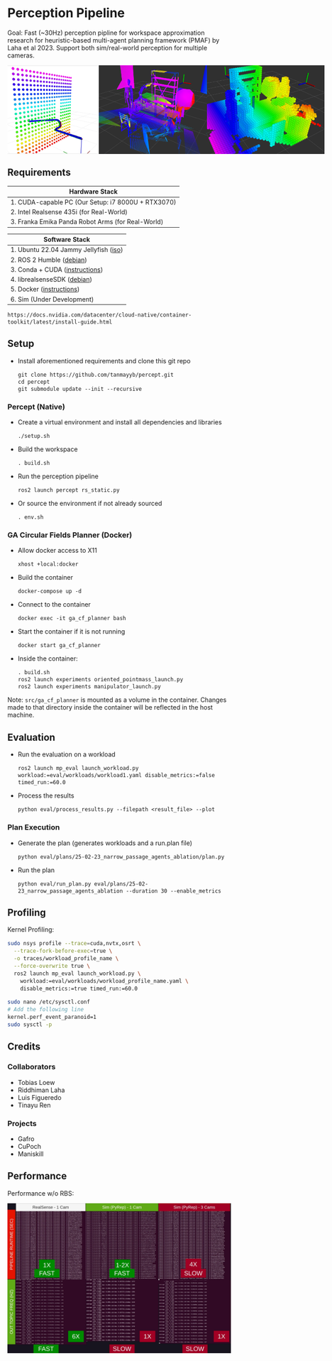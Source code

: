 # Perception Pipeline

Goal: Fast (~30Hz) perception pipline for workspace approximation research for heuristic-based multi-agent planning framework (PMAF) by Laha et al 2023. Support both sim/real-world perception for multiple cameras.

<div style="display: flex; justify-content: space-between; align-items: center;">
    <img src="imgs/250218_velocity_heuristic.png" height="200px" alt="Velocity Heuristic"/>
    <img src="imgs/250121_rviz_pointclouds.png" height="200px" alt="Rviz PointCloud"/>
    <img src="imgs/250121_rviz_primitives.png" height="200px" alt="Rviz Primitives"/>
</div>


## Requirements


| Hardware Stack                                     |
| ---------------------------------------------------- |
| 1. CUDA-capable PC (Our Setup: i7 8000U + RTX3070) |
| 2. Intel Realsense 435i (for Real-World)           |
| 3. Franka Emika Panda Robot Arms (for Real-World)  |


| Software Stack                                                                                                      |
| --------------------------------------------------------------------------------------------------------------------- |
| 1. Ubuntu 22.04 Jammy Jellyfish ([iso](https://releases.ubuntu.com/focal/https:/))                                      |
| 2. ROS 2 Humble ([debian](http://wiki.ros.org/noetic/Installation/Debianhttps:/))                                   |
| 3. Conda + CUDA ([instructions](https://x.com/jeremyphoward/status/1697435241152127369))                            |
| 4. librealsenseSDK ([debian](https://github.com/IntelRealSense/librealsense/blob/master/doc/distribution_linux.md)) |
| 5. Docker ([instructions](https://github.com/tanmayyb/setup/blob/main/docker.sh)) |
| 6. Sim (Under Development)      |


```
https://docs.nvidia.com/datacenter/cloud-native/container-toolkit/latest/install-guide.html
```


## Setup

- Install aforementioned requirements and clone this git repo
    ```
    git clone https://github.com/tanmayyb/percept.git
    cd percept
    git submodule update --init --recursive
    ```

### Percept (Native)

- Create a virtual environment and install all dependencies and libraries
    ```
    ./setup.sh
    ```

- Build the workspace
    ```
    . build.sh
    ```

- Run the perception pipeline
    ```
    ros2 launch percept rs_static.py
    ```
- Or source the environment if not already sourced
    ```
    . env.sh
    ```

### GA Circular Fields Planner (Docker)

- Allow docker access to X11
    ```
    xhost +local:docker
    ```

- Build the container
    ```
    docker-compose up -d
    ```

- Connect to the container
    ```
    docker exec -it ga_cf_planner bash
    ```

- Start the container if it is not running
    ```
    docker start ga_cf_planner
    ```

- Inside the container:
    ```
    . build.sh
    ros2 launch experiments oriented_pointmass_launch.py
    ros2 launch experiments manipulator_launch.py
    ```

Note: `src/ga_cf_planner` is mounted as a volume in the container. Changes made to that directory inside the container will be reflected in the host machine.

## Evaluation

- Run the evaluation on a workload
    ```
    ros2 launch mp_eval launch_workload.py workload:=eval/workloads/workload1.yaml disable_metrics:=false timed_run:=60.0
    ```

- Process the results
    ```
    python eval/process_results.py --filepath <result_file> --plot
    ```
### Plan Execution
- Generate the plan (generates workloads and a run.plan file)
    ```
    python eval/plans/25-02-23_narrow_passage_agents_ablation/plan.py
    ```

- Run the plan
    ```
    python eval/run_plan.py eval/plans/25-02-23_narrow_passage_agents_ablation --duration 30 --enable_metrics
    ```

## Profiling

Kernel Profiling:
```bash
sudo nsys profile --trace=cuda,nvtx,osrt \
  --trace-fork-before-exec=true \
  -o traces/workload_profile_name \
  --force-overwrite true \
  ros2 launch mp_eval launch_workload.py \
    workload:=eval/workloads/workload_profile_name.yaml \
    disable_metrics:=true timed_run:=60.0
```

```bash
sudo nano /etc/sysctl.conf
# Add the following line
kernel.perf_event_paranoid=1
sudo sysctl -p
```

## Credits

### Collaborators

- Tobias Loew
- Riddhiman Laha
- Luis Figueredo
- Tinayu Ren

### Projects

- Gafro
- CuPoch
- Maniskill

## Performance


Performance w/o RBS:

![Profiling Perception Pipeline](imgs/250121_pipeline_perf-min.jpg)
